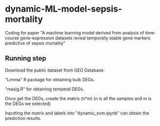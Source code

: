 # dynamic-ML-model-sepsis-mortality
Coding for paper "A machine learning model derived from analysis of time-course gene-expression datasets reveal temporally stable gene markers predictive of sepsis mortality"

## Running step
Download the public dataset from GEO Database.

"Limma" R package for obtaining bulk DEGs.

"masig.R" for obtaining temperal DEGs.

Once get the DEGs, create the matrix (n\*m) (n is all the samples and m is the DEGs we selected)

Inputting the matrix and labels into "dynamic_svm.ipynb" can obtain the prediction results.

